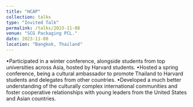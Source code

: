```yaml
---
title: "HCAP"
collection: talks
type: "Invited Talk"
permalink: /talks/2023-11-08
venue: "SCG Packaging PCL."
date: 2023-11-08
location: "Bangkok, Thailand"
---
```

•Participated in a winter conference, alongside students from top universities across Asia, hosted by Harvard students.
•Hosted a spring conference, being a cultural ambassador to promote Thailand to Harvard students and delegates from other countries.
•Developed a much better understanding of the culturally complex international communities and foster cooperative relationships with young leaders from the United States and Asian countries.